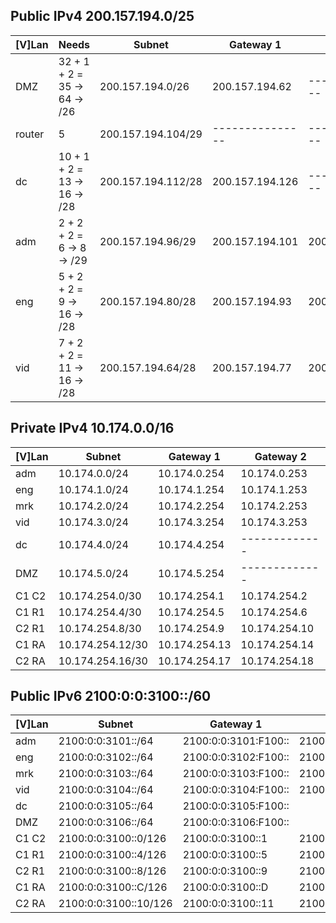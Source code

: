 ## Public IPv4 200.157.194.0/25

| \[V\]Lan | Needs                        | Subnet             | Gateway 1       | Gateway 2       |
| -------- | ---------------------------- | ------------------ | --------------- | --------------- |
| DMZ      | 32 + 1 + 2 = 35 -> 64 -> /26 | 200.157.194.0/26   | 200.157.194.62  | --------------- |
| router   | 5                            | 200.157.194.104/29 | --------------- | --------------- |
| dc       | 10 + 1 + 2 = 13 -> 16 -> /28 | 200.157.194.112/28 | 200.157.194.126 | --------------- |
| adm      | 2 + 2 + 2 = 6   -> 8  -> /29 | 200.157.194.96/29  | 200.157.194.101 | 200.157.194.102 |
| eng      | 5 + 2 + 2 = 9   -> 16 -> /28 | 200.157.194.80/28  | 200.157.194.93  | 200.157.194.94  |
| vid      | 7 + 2 + 2 = 11  -> 16 -> /28 | 200.157.194.64/28  | 200.157.194.77  | 200.157.194.78  |

## Private IPv4 10.174.0.0/16

| \[V\]Lan | Subnet           | Gateway 1     | Gateway 2     |
| -------- | ---------------- | ------------- | ------------- |
| adm      | 10.174.0.0/24    | 10.174.0.254  | 10.174.0.253  |
| eng      | 10.174.1.0/24    | 10.174.1.254  | 10.174.1.253  |
| mrk      | 10.174.2.0/24    | 10.174.2.254  | 10.174.2.253  |
| vid      | 10.174.3.0/24    | 10.174.3.254  | 10.174.3.253  |
| dc       | 10.174.4.0/24    | 10.174.4.254  | ------------- |
| DMZ      | 10.174.5.0/24    | 10.174.5.254  | ------------- |
| C1 C2    | 10.174.254.0/30  | 10.174.254.1  | 10.174.254.2  |
| C1 R1    | 10.174.254.4/30  | 10.174.254.5  | 10.174.254.6  |
| C2 R1    | 10.174.254.8/30  | 10.174.254.9  | 10.174.254.10 |
| C1 RA    | 10.174.254.12/30 | 10.174.254.13 | 10.174.254.14 |
| C2 RA    | 10.174.254.16/30 | 10.174.254.17 | 10.174.254.18 |

## Public IPv6 2100:0:0:3100::/60

| \[V\]Lan | Subnet                | Gateway 1              | Gateway 2            |
| -------- | --------------------- | ---------------------- | -------------------- |
| adm      | 2100:0:0:3101::/64    | 2100:0:0:3101:F100::   | 2100:0:0:3101:F200:: |
| eng      | 2100:0:0:3102::/64    | 2100:0:0:3102:F100::   | 2100:0:0:3102:F200:: | 
| mrk      | 2100:0:0:3103::/64    | 2100:0:0:3103:F100::   | 2100:0:0:3103:F200:: |
| vid      | 2100:0:0:3104::/64    | 2100:0:0:3104:F100::   | 2100:0:0:3104:F200:: |
| dc       | 2100:0:0:3105::/64    | 2100:0:0:3105:F100::   |                      |
| DMZ      | 2100:0:0:3106::/64    | 2100:0:0:3106:F100::   |                      |
| C1 C2    | 2100:0:0:3100::0/126  | 2100:0:0:3100::1       | 2100:0:0:3100::2     |
| C1 R1    | 2100:0:0:3100::4/126  | 2100:0:0:3100::5       | 2100:0:0:3100::6     |
| C2 R1    | 2100:0:0:3100::8/126  | 2100:0:0:3100::9       | 2100:0:0:3100::A     |
| C1 RA    | 2100:0:0:3100::C/126  | 2100:0:0:3100::D       | 2100:0:0:3100::E     |
| C2 RA    | 2100:0:0:3100::10/126 | 2100:0:0:3100::11      | 2100:0:0:3100::12    |

